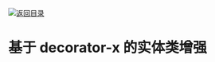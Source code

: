 [![返回目录](https://i.postimg.cc/KvQbty96/image.png)](https://url.wx-coder.cn/lrKga) 
 
# 基于 decorator-x 的实体类增强